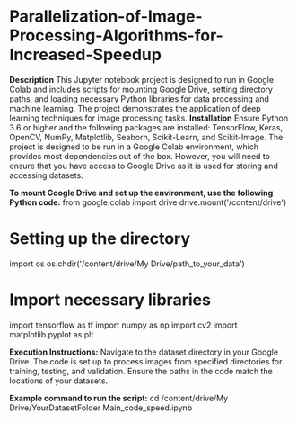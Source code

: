 # Parallelization-of-Image-Processing-Algorithms-for-Increased-Speedup

**Description**
This Jupyter notebook project is designed to run in Google Colab and includes scripts for mounting Google Drive, setting directory paths, and loading necessary Python libraries for data processing and machine learning. The project demonstrates the application of deep learning techniques for image processing tasks.
**Installation**
Ensure Python 3.6 or higher and the following packages are installed: TensorFlow, Keras, OpenCV, NumPy, Matplotlib, Seaborn, Scikit-Learn, and Scikit-Image. The project is designed to be run in a Google Colab environment, which provides most dependencies out of the box. However, you will need to ensure that you have access to Google Drive as it is used for storing and accessing datasets.

**To mount Google Drive and set up the environment, use the following Python code:**
from google.colab import drive
drive.mount('/content/drive')

# Setting up the directory
import os
os.chdir('/content/drive/My Drive/path_to_your_data')

# Import necessary libraries
import tensorflow as tf
import numpy as np
import cv2
import matplotlib.pyplot as plt

**Execution Instructions:**
Navigate to the dataset directory in your Google Drive. The code is set up to process images from specified directories for training, testing, and validation. Ensure the paths in the code match the locations of your datasets.

**Example command to run the script:**
cd /content/drive/My Drive/YourDatasetFolder
Main_code_speed.ipynb

